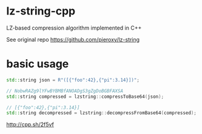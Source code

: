 # lz-string-cpp
LZ-based compression algorithm implemented in C++

See original repo https://github.com/pieroxy/lz-string 

# basic usage
```cpp
std::string json = R"([{"foo":42},{"pi":3.14}])";

// NobwRAZg9lYFwBYBMBfANOADgS3gZgDoBGBFAXSA
std::string compressed = lzstring::compressToBase64(json);

// [{"foo":42},{"pi":3.14}]
std::string decompressed = lzstring::decompressFromBase64(compressed);
```
http://cpp.sh/2f5vf
